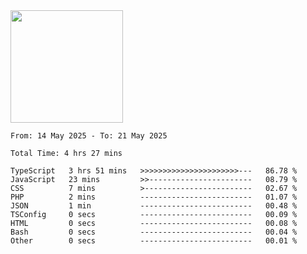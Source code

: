 <img height="180em" src="https://github-readme-stats-eight-theta.vercel.app/api?username=bkundev&show_icons=true&theme=radical&include_all_commits=true&count_private=true"/>
<!--START_SECTION:waka-->

```all_time
From: 14 May 2025 - To: 21 May 2025

Total Time: 4 hrs 27 mins

TypeScript   3 hrs 51 mins   >>>>>>>>>>>>>>>>>>>>>>---   86.78 %
JavaScript   23 mins         >>-----------------------   08.79 %
CSS          7 mins          >------------------------   02.67 %
PHP          2 mins          -------------------------   01.07 %
JSON         1 min           -------------------------   00.48 %
TSConfig     0 secs          -------------------------   00.09 %
HTML         0 secs          -------------------------   00.08 %
Bash         0 secs          -------------------------   00.04 %
Other        0 secs          -------------------------   00.01 %
```

<!--END_SECTION:waka-->
